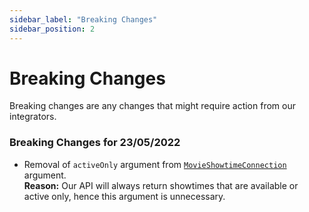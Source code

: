 ```yaml
---
sidebar_label: "Breaking Changes"
sidebar_position: 2
---
```


# Breaking Changes

Breaking changes are any changes that might require action from our integrators.

### Breaking Changes for 23/05/2022
- Removal of `activeOnly` argument from [`MovieShowtimeConnection`](/docs/graphql/objects#movieshowtimeconnection) argument.  
  **Reason:** Our API will always return showtimes that are available or active only, hence this argument is unnecessary.

